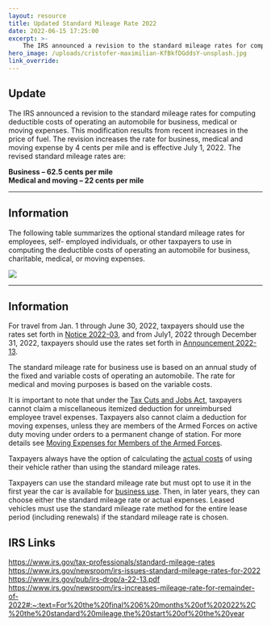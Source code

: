 ```yaml
---
layout: resource
title: Updated Standard Mileage Rate 2022
date: 2022-06-15 17:25:00
excerpt: >-
    The IRS announced a revision to the standard mileage rates for computing deductible costs of operating an automobile for business, medical or moving expenses.
hero_image: /uploads/cristofer-maximilian-KfBkfDGddsY-unsplash.jpg
link_override:
---
```

<h2>Update</h2>

<p>The IRS announced a revision to the standard mileage rates for computing deductible costs of operating an automobile for business, medical or moving expenses. This modification results from recent increases in the price of fuel. The revision increases the rate for business, medical and moving expense by 4 cents per mile and is effective July 1, 2022. The revised standard mileage rates are:</p>

<p><strong>Business – 62.5 cents per mile<br/>
Medical and moving – 22 cents per mile</strong></p>

<hr/>

<h2>Information</h2>

<p>The following table summarizes the optional standard mileage rates for employees, self- employed individuals, or other taxpayers to use in computing the deductible costs of operating an automobile for business, charitable, medical, or moving expenses.</p>

<img src="/uploads/mileage-chart-03.png" class="img-fluid">

<hr/>

<h2>Information</h2>

<p>For travel from Jan. 1 through June 30, 2022, taxpayers should use the rates set forth in <a href="https://www.irs.gov/pub/irs-drop/n-22-03.pdf">Notice 2022-03</a>, and from July1, 2022 through December 31, 2022, taxpayers should use the rates set forth in <a href="https://www.irs.gov/pub/irs-drop/a-22-13.pdf">Announcement 2022-13</a>.</p>

<p>The standard mileage rate for business use is based on an annual study of the fixed and variable costs of operating an automobile. The rate for medical and moving purposes is based on the variable costs.</p>

<p>It is important to note that under the <a href="https://www.irs.gov/newsroom/law-change-affects-moving-mileage-and-travel-expenses">Tax Cuts and Jobs Act</a>, taxpayers cannot claim a miscellaneous itemized deduction for unreimbursed employee travel expenses. Taxpayers also cannot claim a deduction for moving expenses, unless they are members of the Armed Forces on active duty moving under orders to a permanent change of station. For more details see <a href="https://www.irs.gov/taxtopics/tc455">Moving Expenses for Members of the Armed Forces</a>.</p>

<p>Taxpayers always have the option of calculating the <a href="https://www.irs.gov/publications/p463">actual costs</a> of using their vehicle rather than using the standard mileage rates.</p>

<p>Taxpayers can use the standard mileage rate but must opt to use it in the first year the car is available for <a href="https://www.irs.gov/taxtopics/tc510">business use</a>. Then, in later years, they can choose either the standard mileage rate or actual expenses. Leased vehicles must use the standard mileage rate method for the entire lease period (including renewals) if the standard mileage rate is chosen.</p>

<h2>IRS Links</h2>
<p><a href="https://www.irs.gov/tax-professionals/standard-mileage-rates">https://www.irs.gov/tax-professionals/standard-mileage-rates</a><br/><a href="https://www.irs.gov/newsroom/irs-issues-standard-mileage-rates-for-2022">https://www.irs.gov/newsroom/irs-issues-standard-mileage-rates-for-2022</a><br/><a href="https://www.irs.gov/pub/irs-drop/a-22-13.pdf">https://www.irs.gov/pub/irs-drop/a-22-13.pdf</a><br/><a href="https://www.irs.gov/newsroom/irs-increases-mileage-rate-for-remainder-of-2022#:~:text=For%20the%20final%206%20months%20of%202022%2C%20the%20standard%20mileage,the%20start%20of%20the%20year">https://www.irs.gov/newsroom/irs-increases-mileage-rate-for-remainder-of-2022#:~:text=For%20the%20final%206%20months%20of%202022%2C%20the%20standard%20mileage,the%20start%20of%20the%20year</a></p>